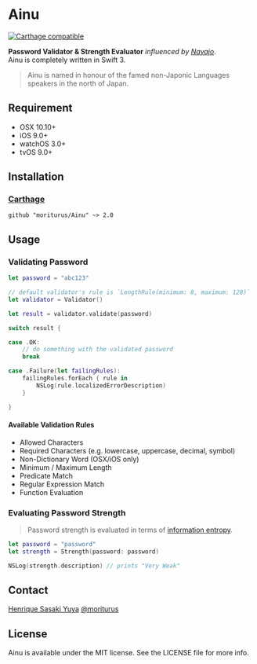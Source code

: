 # Ainu
[![Carthage compatible](https://img.shields.io/badge/Carthage-compatible-4BC51D.svg?style=flat)](https://github.com/Carthage/Carthage)

**Password Validator & Strength Evaluator** *influenced by [Navajo](https://github.com/mattt/Navajo)*.  
Ainu is completely written in Swift 3.

> Ainu is named in honour of the famed non-Japonic Languages speakers in the north of Japan.

## Requirement

- OSX 10.10+
- iOS 9.0+
- watchOS 3.0+
- tvOS 9.0+

## Installation

### [Carthage](https://github.com/Carthage/Carthage)

```
github "moriturus/Ainu" ~> 2.0
```

## Usage

### Validating Password

```swift
let password = "abc123"

// default validator's rule is `LengthRule(minimum: 8, maximum: 128)`
let validator = Validator()

let result = validator.validate(password)

switch result {

case .OK:
    // do something with the validated password
    break

case .Failure(let failingRules):
    failingRules.forEach { rule in
        NSLog(rule.localizedErrorDescription)
    }

}
```

#### Available Validation Rules

- Allowed Characters
- Required Characters (e.g. lowercase, uppercase, decimal, symbol)
- Non-Dictionary Word (OSX/iOS only)
- Minimum / Maximum Length
- Predicate Match
- Regular Expression Match
- Function Evaluation

### Evaluating Password Strength

> Password strength is evaluated in terms of [information entropy](http://en.wikipedia.org/wiki/Entropy_%28information_theory%29).

```swift
let password = "password"
let strength = Strength(password: password)

NSLog(strength.description) // prints "Very Weak"
```

## Contact

[Henrique Sasaki Yuya](https://github.com/moriturus)
[@moriturus](https://twitter.com/moriturus)

## License

Ainu is available under the MIT license. See the LICENSE file for more info.
